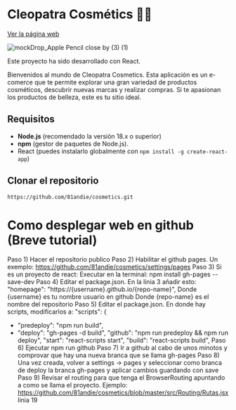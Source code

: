 # Cleopatra Cosmétics  🌟💄

[Ver la página web](https://81andie.github.io/cosmetics/)

![mockDrop_Apple Pencil close by (3) (1)](https://github.com/user-attachments/assets/0ca2c215-3414-4a5a-8045-b538beeece7a)


Este proyecto ha sido desarrollado con React.

Bienvenidos al mundo de  Cleopatra Cosmetics. Esta aplicación es un e-comerce que te permite explorar una gran variedad de productos cosméticos, descubrir nuevas marcas y realizar compras. Si te apasionan los productos de belleza, este es tu sitio ideal.


## Requisitos

- **Node.js** (recomendado la versión 18.x o superior)
- **npm** (gestor de paquetes de Node.js).
- React (puedes instalarlo globalmente con `npm install -g create-react-app`)

## Clonar el repositorio

```bash
https://github.com/81andie/cosmetics.git


```

















# Como desplegar web en github  (Breve tutorial)

Paso 1) Hacer el repositorio publico
Paso 2) Habilitar el github pages. Un exemplo: https://github.com/81andie/cosmetics/settings/pages
Paso 3) Si es un proyecto de react: 
Executar en la terminal:
  npm install gh-pages --save-dev
Paso 4) Editar el package.json.
En la linia 3 añadir esto:
"homepage": "https://{username}.github.io/{repo-name}",
Donde {username} es tu nombre usuario en github
Donde {repo-name} es el nombre del repositorio
Paso 5) Editar el package.json.
En donde hay scripts, modificarlos a:
"scripts": {
+   "predeploy": "npm run build",
+   "deploy": "gh-pages -d build",
    "github": "npm run predeploy && npm run deploy",
    "start": "react-scripts start",
    "build": "react-scripts build",
Paso 6) Ejecutar npm run github
Paso 7) Ir a github al cabo de unos minotos y comprovar que hay una nueva branca que se llama gh-pages
Paso 8) Una vez creada, volver a settings -> pages y seleccionar como branca de deploy la branca gh-pages y aplicar cambios guardando con save
Paso 9) Revisar el routing para que tenga el BrowserRouting apuntando a como se llama el proyecto.
Ejemplo: https://github.com/81andie/cosmetics/blob/master/src/Routing/Rutas.jsx linia 19
